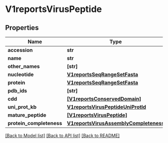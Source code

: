 # V1reportsVirusPeptide


## Properties
Name | Type | Description | Notes
------------ | ------------- | ------------- | -------------
**accession** | **str** |  | [optional] 
**name** | **str** |  | [optional] 
**other_names** | **[str]** |  | [optional] 
**nucleotide** | [**V1reportsSeqRangeSetFasta**](V1reportsSeqRangeSetFasta.md) |  | [optional] 
**protein** | [**V1reportsSeqRangeSetFasta**](V1reportsSeqRangeSetFasta.md) |  | [optional] 
**pdb_ids** | **[str]** |  | [optional] 
**cdd** | [**[V1reportsConservedDomain]**](V1reportsConservedDomain.md) |  | [optional] 
**uni_prot_kb** | [**V1reportsVirusPeptideUniProtId**](V1reportsVirusPeptideUniProtId.md) |  | [optional] 
**mature_peptide** | [**[V1reportsVirusPeptide]**](V1reportsVirusPeptide.md) |  | [optional] 
**protein_completeness** | [**V1reportsVirusAssemblyCompleteness**](V1reportsVirusAssemblyCompleteness.md) |  | [optional] 

[[Back to Model list]](../README.md#documentation-for-models) [[Back to API list]](../README.md#documentation-for-api-endpoints) [[Back to README]](../README.md)


